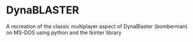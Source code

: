 # DynaBLASTER
A recreation of the classic multiplayer aspect of DynaBlaster (bomberman) on MS-DOS using python and the tkinter library

